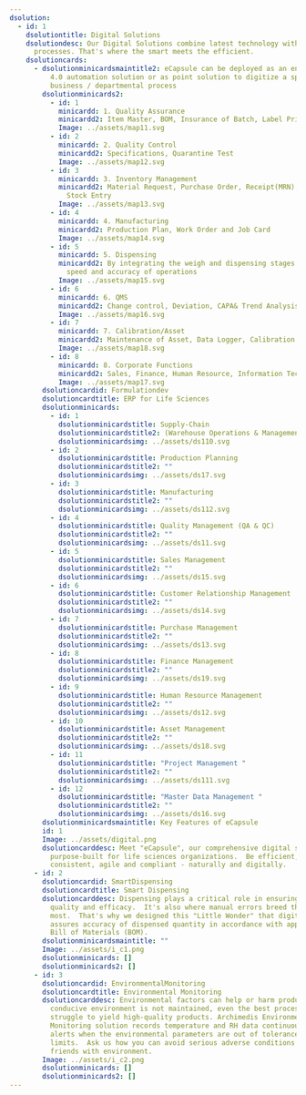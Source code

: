 ```yaml
---
dsolution:
  - id: 1
    dsolutiontitle: Digital Solutions
    dsolutiondesc: Our Digital Solutions combine latest technology with lean
      processes. That's where the smart meets the efficient.
    dsolutioncards:
      - dsolutionminicardsmaintitle2: eCapsule can be deployed as an end-to-end Industry
          4.0 automation solution or as point solution to digitize a specific
          business / departmental process
        dsolutionminicards2:
          - id: 1
            minicardd: 1. Quality Assurance
            minicardd2: Item Master, BOM, Insurance of Batch, Label Printing
            Image: ../assets/map11.svg
          - id: 2
            minicardd: 2. Quality Control
            minicardd2: Specifications, Quarantine Test
            Image: ../assets/map12.svg
          - id: 3
            minicardd: 3. Inventory Management
            minicardd2: Material Request, Purchase Order, Receipt(MRN), Reconcilation adn
              Stock Entry
            Image: ../assets/map13.svg
          - id: 4
            minicardd: 4. Manufacturing
            minicardd2: Production Plan, Work Order and Job Card
            Image: ../assets/map14.svg
          - id: 5
            minicardd: 5. Dispensing
            minicardd2: By integrating the weigh and dispensing stages we can improve the
              speed and accuracy of operations
            Image: ../assets/map15.svg
          - id: 6
            minicardd: 6. QMS
            minicardd2: Change control, Deviation, CAPA& Trend Analysis
            Image: ../assets/map16.svg
          - id: 7
            minicardd: 7. Calibration/Asset
            minicardd2: Maintenance of Asset, Data Logger, Calibration
            Image: ../assets/map18.svg
          - id: 8
            minicardd: 8. Corporate Functions
            minicardd2: Sales, Finance, Human Resource, Information Technology
            Image: ../assets/map17.svg
        dsolutioncardid: Formulationdev
        dsolutioncardtitle: ERP for Life Sciences
        dsolutionminicards:
          - id: 1
            dsolutionminicardstitle: Supply-Chain
            dsolutionminicardstitle2: (Warehouse Operations & Management)
            dsolutionminicardsimg: ../assets/ds110.svg
          - id: 2
            dsolutionminicardstitle: Production Planning
            dsolutionminicardstitle2: ""
            dsolutionminicardsimg: ../assets/ds17.svg
          - id: 3
            dsolutionminicardstitle: Manufacturing
            dsolutionminicardstitle2: ""
            dsolutionminicardsimg: ../assets/ds112.svg
          - id: 4
            dsolutionminicardstitle: Quality Management (QA & QC)
            dsolutionminicardstitle2: ""
            dsolutionminicardsimg: ../assets/ds11.svg
          - id: 5
            dsolutionminicardstitle: Sales Management
            dsolutionminicardstitle2: ""
            dsolutionminicardsimg: ../assets/ds15.svg
          - id: 6
            dsolutionminicardstitle: Customer Relationship Management
            dsolutionminicardstitle2: ""
            dsolutionminicardsimg: ../assets/ds14.svg
          - id: 7
            dsolutionminicardstitle: Purchase Management
            dsolutionminicardstitle2: ""
            dsolutionminicardsimg: ../assets/ds13.svg
          - id: 8
            dsolutionminicardstitle: Finance Management
            dsolutionminicardstitle2: ""
            dsolutionminicardsimg: ../assets/ds19.svg
          - id: 9
            dsolutionminicardstitle: Human Resource Management
            dsolutionminicardstitle2: ""
            dsolutionminicardsimg: ../assets/ds12.svg
          - id: 10
            dsolutionminicardstitle: Asset Management
            dsolutionminicardstitle2: ""
            dsolutionminicardsimg: ../assets/ds18.svg
          - id: 11
            dsolutionminicardstitle: "Project Management "
            dsolutionminicardstitle2: ""
            dsolutionminicardsimg: ../assets/ds111.svg
          - id: 12
            dsolutionminicardstitle: "Master Data Management "
            dsolutionminicardstitle2: ""
            dsolutionminicardsimg: ../assets/ds16.svg
        dsolutionminicardsmaintitle: Key Features of eCapsule
        id: 1
        Image: ../assets/digital.png
        dsolutioncarddesc: Meet "eCapsule", our comprehensive digital solution,
          purpose-built for life sciences organizations.  Be efficient,
          consistent, agile and compliant - naturally and digitally.
      - id: 2
        dsolutioncardid: SmartDispensing
        dsolutioncardtitle: Smart Dispensing
        dsolutioncarddesc: Dispensing plays a critical role in ensuring drug product
          quality and efficacy.  It's also where manual errors breed the
          most.  That's why we designed this "Little Wonder" that digitally
          assures accuracy of dispensed quantity in accordance with approved
          Bill of Materials (BOM).
        dsolutionminicardsmaintitle: ""
        Image: ../assets/i_c1.png
        dsolutionminicards: []
        dsolutionminicards2: []
      - id: 3
        dsolutioncardid: EnvironmentalMonitoring
        dsolutioncardtitle: Environmental Monitoring
        dsolutioncarddesc: Environmental factors can help or harm products.  If a
          conducive environment is not maintained, even the best process may
          struggle to yield high-quality products. Archimedis Environment
          Monitoring solution records temperature and RH data continuously and
          alerts when the environmental parameters are out of tolerance
          limits.  Ask us how you can avoid serious adverse conditions and make
          friends with environment.
        Image: ../assets/i_c2.png
        dsolutionminicards: []
        dsolutionminicards2: []
---
```

